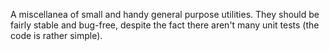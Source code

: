 A miscellanea of small and handy general purpose utilities. They should be fairly stable and bug-free, despite the fact there aren't many unit tests (the code is rather simple).
